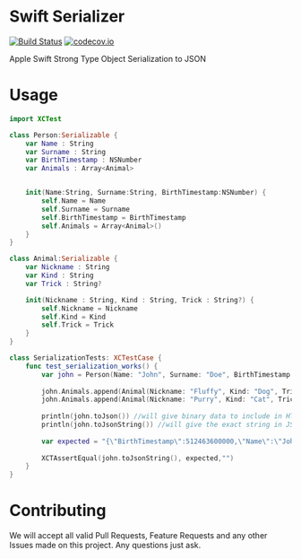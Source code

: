 # Swift Serializer

[![Build Status](https://travis-ci.org/Mailcloud/swift-serializer.svg?branch=master)](https://travis-ci.org/Mailcloud/swift-serializer) [![codecov.io](https://codecov.io/github/Mailcloud/swift-serializer/coverage.svg?branch=master)](https://codecov.io/github/Mailcloud/swift-serializer?branch=master)

Apple Swift Strong Type Object Serialization to JSON

# Usage

```swift
import XCTest

class Person:Serializable {
    var Name : String
    var Surname : String
    var BirthTimestamp : NSNumber
    var Animals : Array<Animal>


    init(Name:String, Surname:String, BirthTimestamp:NSNumber) {
        self.Name = Name
        self.Surname = Surname
        self.BirthTimestamp = BirthTimestamp
        self.Animals = Array<Animal>()
    }
}

class Animal:Serializable {
    var Nickname : String
    var Kind : String
    var Trick : String?

    init(Nickname : String, Kind : String, Trick : String?) {
        self.Nickname = Nickname
        self.Kind = Kind
        self.Trick = Trick
    }
}

class SerializationTests: XCTestCase {
    func test_serialization_works() {
        var john = Person(Name: "John", Surname: "Doe", BirthTimestamp: 512463600000)
        
        john.Animals.append(Animal(Nickname: "Fluffy", Kind: "Dog", Trick: "Rollover"))
        john.Animals.append(Animal(Nickname: "Purry", Kind: "Cat", Trick: nil))
        
        println(john.toJson()) //will give binary data to include in HTTP Body
        println(john.toJsonString()) //will give the exact string in JSON
        
        var expected = "{\"BirthTimestamp\":512463600000,\"Name\":\"John\",\"Animals\":[{\"Trick\":\"Rollover\",\"Kind\":\"Dog\",\"Nickname\":\"Fluffy\"},{\"Kind\":\"Cat\",\"Nickname\":\"Purry\"}],\"Surname\":\"Doe\"}";
        
        XCTAssertEqual(john.toJsonString(), expected,"")
    }
}
```

# Contributing
We will accept all valid Pull Requests, Feature Requests and any other Issues made on this project. Any questions just ask.
